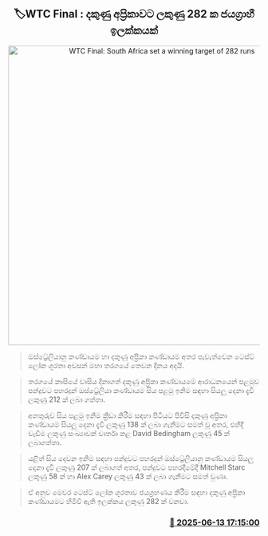 <p align='center'><b><h2 align='center' title='WTC Final: South Africa set a winning target of 282 runs'>🏷WTC Final : දකුණු අප්‍රිකාවට ලකුණු 282 ක ජයග්‍රාහී ඉලක්කයක්</h2></b></p>
<p align='center'><img src='https://helakuru.sgp1.cdn.digitaloceanspaces.com/esana/images/lib/wtc-final-2025.jpg' width='600' alt='WTC Final: South Africa set a winning target of 282 runs'></p>

> ඔස්ට්‍රේලියානු කණ්ඩායම හා දකුණු අප්‍රිකා කණ්ඩායම අතර පැවැත්වෙන ටෙස්ට් ලෝක ශූරතා අවසන් මහා තරගයේ තෙවන දිනය අදයි.

> තරගයේ කාසියේ වාසිය දිනාගත් දකුණු අප්‍රිකා කණ්ඩායමේ ආරාධනයෙන් පළමුව පන්දුවට පහරදුන් ඔස්ට්‍රේලියා කණ්ඩායම සිය පළමු ඉනිම සඳහා සියලු දෙනා දැවී ලකුණු 212 ක් ලබා ගත්තා‍.

> අනතුරුව සිය පළමු ඉනිම ක්‍රීඩා කිරීම සඳහා පිටියට පිවිසි දකුණු අප්‍රිකා කණ්ඩායම සියලු දෙනා දැවී ලකුණු 138 ක් ලබා ගැනීමට සමත් වූ අතර, එහිදී වැඩිම ලකුණු සංඛ්‍යාවක් වාර්තා කළ David Bedingham ලකුණු 45 ක් ලබාගත්තා.

> යළිත් සිය දෙවන ඉනිම සඳහා පන්දුවට පහරදුන් ඔස්ට්‍රේලියානු කණ්ඩායම සියලු දෙනා දැවී ලකුණු 207 ක් ලබාගත් අතර, පන්දුවට පහරදීමේදී Mitchell Starc ලකුණු 58 ක් හා Alex Carey ලකුණු 43 ක් ලබා ගැනීමට සමත් වුණා.

> ඒ අනුව මෙවර ටෙස්ට් ලෝක ශූරතාව ජයග්‍රහණය කිරීම සඳහා දකුණු අප්‍රිකා කණ්ඩායමට හිමිවී ඇති ඉලක්කය ලකුණු 282 ක් වනවා.



<h3 align='right'><a href='https://www.helakuru.lk/esana/p/110990/'>📅 2025-06-13 17:15:00</a></h3>
